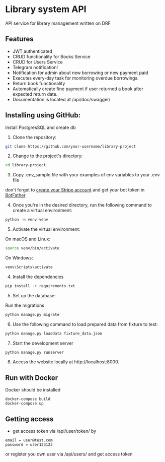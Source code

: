 # Library system API
API service for library management written on DRF

## Features

- JWT authenticated
- CRUD functionality for Books Service 
- CRUD for Users Service
- Telegram notification!
- Notification for admin about new borrowing or new payment paid
- Executes every-day task for monitoring overdue borrowings.
- Return book functionality
- Automatically create fine payment if user returned a book after expected return date.
- Documentation is located at /api/doc/swagger/


## Installing using GitHub:
Install PostgresSQL and create db

1. Clone the repository:

```bash
git clone https://github.com/your-username/library-project
```
2. Change to the project's directory:
```bash
cd library-project
```
3. Сopy .env_sample file with your examples of env variables to your .env
file

don't forget to [create your Stripe account](https://stripe.com/en-gb-us) and get your bot token in [BotFather](https://t.me/botfather)

4. Once you're in the desired directory, run the following command to create a virtual environment:
```bash
python -m venv venv
```
5. Activate the virtual environment:

On macOS and Linux:

```bash
source venv/bin/activate
```
On Windows:
```bash
venv\Scripts\activate
```

4. Install the dependencies

```bash
pip install -r requirements.txt
```

5. Set up the database:

Run the migrations

```bash
python manage.py migrate
```

6. Use the following command to load prepared data from fixture to test:
```bash
python manage.py loaddata fixture_data.json
```

7. Start the development server

```bash
python manage.py runserver
```

8. Access the website locally at http://localhost:8000.

## Run with Docker

Docker should be installed

```
docker-compose build
docker-compose up
```

## Getting access

 
- get access token via /api/user/token/ by 
```
email = user@test.com
password = user123123
```

or register you own user via /api/users/ and get access token
